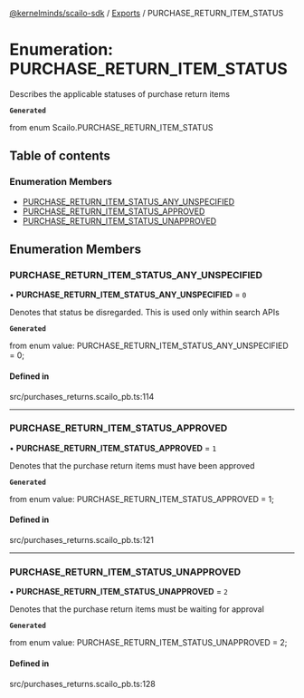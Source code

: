[@kernelminds/scailo-sdk](../README.md) / [Exports](../modules.md) / PURCHASE\_RETURN\_ITEM\_STATUS

# Enumeration: PURCHASE\_RETURN\_ITEM\_STATUS

Describes the applicable statuses of purchase return items

**`Generated`**

from enum Scailo.PURCHASE_RETURN_ITEM_STATUS

## Table of contents

### Enumeration Members

- [PURCHASE\_RETURN\_ITEM\_STATUS\_ANY\_UNSPECIFIED](PURCHASE_RETURN_ITEM_STATUS.md#purchase_return_item_status_any_unspecified)
- [PURCHASE\_RETURN\_ITEM\_STATUS\_APPROVED](PURCHASE_RETURN_ITEM_STATUS.md#purchase_return_item_status_approved)
- [PURCHASE\_RETURN\_ITEM\_STATUS\_UNAPPROVED](PURCHASE_RETURN_ITEM_STATUS.md#purchase_return_item_status_unapproved)

## Enumeration Members

### PURCHASE\_RETURN\_ITEM\_STATUS\_ANY\_UNSPECIFIED

• **PURCHASE\_RETURN\_ITEM\_STATUS\_ANY\_UNSPECIFIED** = ``0``

Denotes that status be disregarded. This is used only within search APIs

**`Generated`**

from enum value: PURCHASE_RETURN_ITEM_STATUS_ANY_UNSPECIFIED = 0;

#### Defined in

src/purchases_returns.scailo_pb.ts:114

___

### PURCHASE\_RETURN\_ITEM\_STATUS\_APPROVED

• **PURCHASE\_RETURN\_ITEM\_STATUS\_APPROVED** = ``1``

Denotes that the purchase return items must have been approved

**`Generated`**

from enum value: PURCHASE_RETURN_ITEM_STATUS_APPROVED = 1;

#### Defined in

src/purchases_returns.scailo_pb.ts:121

___

### PURCHASE\_RETURN\_ITEM\_STATUS\_UNAPPROVED

• **PURCHASE\_RETURN\_ITEM\_STATUS\_UNAPPROVED** = ``2``

Denotes that the purchase return items must be waiting for approval

**`Generated`**

from enum value: PURCHASE_RETURN_ITEM_STATUS_UNAPPROVED = 2;

#### Defined in

src/purchases_returns.scailo_pb.ts:128
